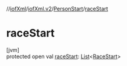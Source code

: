 //[iofXml](../../../index.md)/[iofXml.v2](../index.md)/[PersonStart](index.md)/[raceStart](race-start.md)

# raceStart

[jvm]\
protected open val [raceStart](race-start.md): [List](https://docs.oracle.com/javase/8/docs/api/java/util/List.html)<[RaceStart](../-race-start/index.md)>
